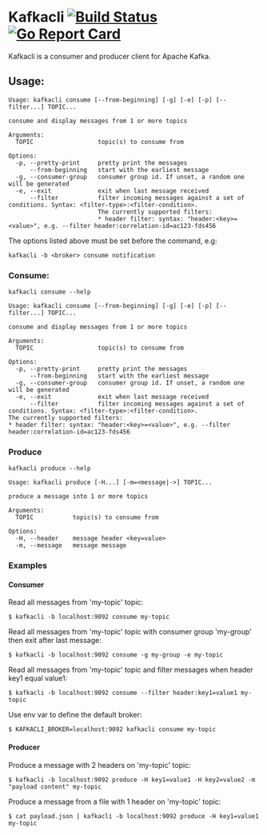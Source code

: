 # Kafkacli [![Build Status](https://travis-ci.org/mouminoux/kafkacli.svg?branch=master)](https://travis-ci.org/mouminoux/kafkacli) [![Go Report Card](https://goreportcard.com/badge/github.com/mouminoux/kafkacli)](https://goreportcard.com/report/github.com/mouminoux/kafkacli)

Kafkacli is a consumer and producer client for Apache Kafka.

## Usage:
```
Usage: kafkacli consume [--from-beginning] [-g] [-e] [-p] [--filter...] TOPIC...

consume and display messages from 1 or more topics

Arguments:
  TOPIC                  topic(s) to consume from

Options:                 
  -p, --pretty-print     pretty print the messages
      --from-beginning   start with the earliest message
  -g, --consumer-group   consumer group id. If unset, a random one will be generated
  -e, --exit             exit when last message received
      --filter           filter incoming messages against a set of conditions. Syntax: <filter-type>:<filter-condition>.
                         The currently supported filters:
                         * header filter: syntax: "header:<key>=<value>", e.g. --filter header:correlation-id=ac123-fds456
```

The options listed above must be set before the command, e.g:

`kafkacli -b <broker> consume notification`

### Consume:

```
kafkacli consume --help

Usage: kafkacli consume [--from-beginning] [-g] [-e] [-p] [--filter...] TOPIC...

consume and display messages from 1 or more topics
                         
Arguments:               
  TOPIC                  topic(s) to consume from
                         
Options:                 
  -p, --pretty-print     pretty print the messages
      --from-beginning   start with the earliest message
  -g, --consumer-group   consumer group id. If unset, a random one will be generated
  -e, --exit             exit when last message received
      --filter           filter incoming messages against a set of conditions. Syntax: <filter-type>:<filter-condition>.
The currently supported filters:
* header filter: syntax: "header:<key>=<value>", e.g. --filter header:correlation-id=ac123-fds456

```

### Produce

```
kafkacli produce --help

Usage: kafkacli produce [-H...] [-m=<message|->] TOPIC...

produce a message into 1 or more topics
                  
Arguments:        
  TOPIC           topic(s) to consume from
                  
Options:          
  -H, --header    message header <key=value>
  -m, --message   message message
```

### Examples

#### Consumer

Read all messages from 'my-topic' topic:

    $ kafkacli -b localhost:9092 consume my-topic

Read all messages from 'my-topic' topic with consumer group 'my-group' then exit after last message:

    $ kafkacli -b localhost:9092 consume -g my-group -e my-topic

Read all messages from 'my-topic' topic and filter messages when header key1 equal value1:

    $ kafkacli -b localhost:9092 consume --filter header:key1=value1 my-topic
    
Use env var to define the default broker:

    $ KAFKACLI_BROKER=localhost:9092 kafkacli consume my-topic

#### Producer

Produce a message with 2 headers on 'my-topic' topic:

    $ kafkacli -b localhost:9092 produce -H key1=value1 -H key2=value2 -m "payload content" my-topic

Produce a message from a file with 1 header on 'my-topic' topic:

    $ cat payload.json | kafkacli -b localhost:9092 produce -H key1=value1 my-topic
